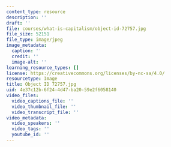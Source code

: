 ```yaml
---
content_type: resource
description: ''
draft: ''
file: courses/what-is-capitalism/object-id-72757.jpg
file_size: 52151
file_type: image/jpeg
image_metadata:
  caption: ''
  credit: ''
  image-alt: ''
learning_resource_types: []
license: https://creativecommons.org/licenses/by-nc-sa/4.0/
resourcetype: Image
title: Object ID 72757.jpg
uid: 4e37c12b-6f24-4d47-ba20-59e2f6058140
video_files:
  video_captions_file: ''
  video_thumbnail_file: ''
  video_transcript_file: ''
video_metadata:
  video_speakers: ''
  video_tags: ''
  youtube_id: ''
---
```

